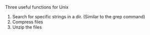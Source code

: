 Three useful functions for Unix
1. Search for specific strings in a dir. (Similar to the grep command)
2. Compress files
3. Unzip the files
